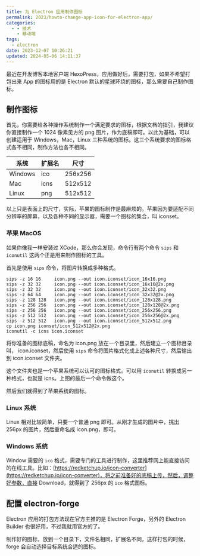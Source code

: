 ```yaml
---
title: 为 Electron 应用制作图标
permalink: 2023/howto-change-app-icon-for-electron-app/
categories:
  - - 技术
    - 移动端
tags:
  - electron
date: 2023-12-07 10:26:21
updated: 2024-05-06 14:11:37
---
```

最近在开发博客本地客户端 HexoPress，应用做好后，需要打包，如果不希望打包出来 App 的图标用的是 Electron 默认的星球环绕的图标，那么需要自己制作图标。

<!--more-->

## 制作图标

首先，你需要给各种操作系统制作一个满足要求的图标，根据文档的指引，我建议你直接制作一个 1024 像素见方的 png 图片，作为底稿即可。以此为基础，可以创建适用于 Windows，Mac，Linux 三种系统的图标。这三个系统要求的图标格式各不相同，制作方法也各不相同。

| 系统    | 扩展名 | 尺寸    |
| ------- | ------ | ------- |
| Windows | ico    | 256x256 |
| Mac     | icns   | 512x512 |
| Linux   | png    | 512x512 |

以上只是表面上的尺寸，实际，苹果的图标制作是最麻烦的。苹果因为要适配不同分辨率的屏幕，以及各种不同的显示器，需要一个图标的集合，叫 iconset。

### 苹果 MacOS

如果你像我一样安装过 XCode，那么你会发现，命令行有两个命令 `sips` 和 `iconutil` 这两个正是用来制作图标的工具。

首先是使用 `sips` 命令，将图片转换成多种格式。

```shell
sips -z 16 16     icon.png --out icon.iconset/icon_16x16.png
sips -z 32 32     icon.png --out icon.iconset/icon_16x16@2x.png
sips -z 32 32     icon.png --out icon.iconset/icon_32x32.png
sips -z 64 64     icon.png --out icon.iconset/icon_32x32@2x.png
sips -z 128 128   icon.png --out icon.iconset/icon_128x128.png
sips -z 256 256   icon.png --out icon.iconset/icon_128x128@2x.png
sips -z 256 256   icon.png --out icon.iconset/icon_256x256.png
sips -z 512 512   icon.png --out icon.iconset/icon_256x256@2x.png
sips -z 512 512   icon.png --out icon.iconset/icon_512x512.png
cp icon.png iconset/icon_512x512@2x.png
iconutil -c icns icon.iconset
```

将你准备的图标底稿，命名为 icon.png 放在一个目录里，然后建立一个图标目录叫， icon.iconset，然后使用 `sips` 命令将图片格式化成上述各种尺寸，然后输出到 icon.iconset 文件夹。

这个文件夹也是一个苹果系统可以认可的图标格式。可以用 `iconutil` 转换成另一种格式，也就是 icns。上图的最后一个命令做这个。

然后我们就得到了苹果系统的图标。

### Linux 系统

Linux 相对比较简单，只要一个普通 png 即可。从刚才生成的图片中，挑出 256px 的图片，然后重命名成 icon.png，即可。

### Windows 系统

Window 需要的 `ico` 格式，需要专门的工具进行制作，这里推荐网上能直接访问的在线工具。比如：[https://redketchup.io/icon-converter](https://redketchup.io/icon-converter)，将之前准备好的底稿上传，然后，调整好参数，直接 Download，就得到了 256px 的 `ico` 格式图标。

## 配置 electron-forge

Electron 应用的打包方法现在官方主推的是 Electron Forge，另外的 Electron Builder 也很好用，不过我就用官方的了。

制作好的图标，放到一个目录下，文件名相同，扩展名不同，这样打包的时候，forge 会自动选择目标系统合适的图标。

